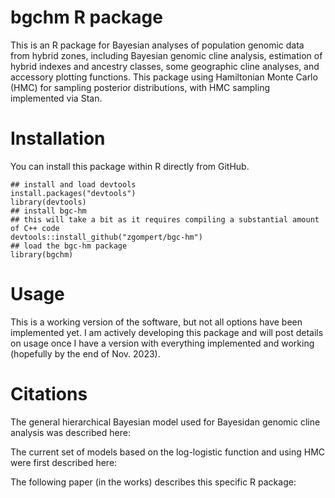 # bgchm R package

This is an R package for Bayesian analyses of population genomic data from hybrid zones, including Bayesian genomic cline analysis, estimation of hybrid indexes and ancestry classes, some geographic cline analyses, and accessory plotting functions. This package using Hamiltonian Monte Carlo (HMC) for sampling posterior distributions, with HMC sampling implemented via Stan.

# Installation

You can install this package within R directly from GitHub.

```{R}
## install and load devtools
install.packages("devtools")
library(devtools)
## install bgc-hm
## this will take a bit as it requires compiling a substantial amount of C++ code
devtools::install_github("zgompert/bgc-hm")
## load the bgc-hm package
library(bgchm)
```

# Usage

This is a working version of the software, but not all options have been implemented yet. I am actively developing this package and will post details on usage once I have a version with everything implemented and working (hopefully by the end of Nov. 2023).

# Citations

The general hierarchical Bayesian model used for Bayesidan genomic cline analysis was described here:

The current set of models based on the log-logistic function and using HMC were first described here:

The following paper (in the works) describes this specific R package:



